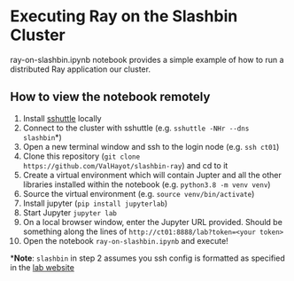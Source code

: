 # Executing Ray on the Slashbin Cluster

ray-on-slashbin.ipynb notebook provides a simple example of how to run a distributed Ray application our cluster.

## How to view the notebook remotely

1. Install [sshuttle](https://github.com/sshuttle/sshuttle) locally
2. Connect to the cluster with sshuttle (e.g. `sshuttle -NHr --dns slashbin`*)
3. Open a new terminal window and ssh to the login node (e.g. `ssh ct01`)
4. Clone this repository (`git clone https://github.com/ValHayot/slashbin-ray`) and cd to it
5. Create a virtual environment which will contain Jupter and all the other libraries installed within the notebook (e.g. `python3.8 -m venv venv`)
6. Source the virtual environment (e.g. `source venv/bin/activate`)
7. Install jupyter (`pip install jupyterlab`)
8. Start Jupyter `jupyter lab`
9. On a local browser window, enter the Jupyter URL provided. Should be something along the lines of `http://ct01:8888/lab?token=<your token>`
10. Open the notebook `ray-on-slashbin.ipynb` and execute!

***Note**: `slashbin` in step 2 assumes you ssh config is formatted as specified in the [lab website](https://big-data-lab-team.github.io/get_start.html#labcluster)